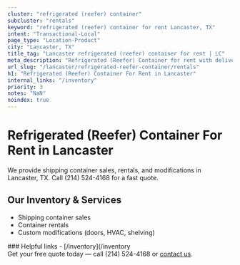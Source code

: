 ```yaml
---
cluster: "refrigerated (reefer) container"
subcluster: "rentals"
keyword: "refrigerated (reefer) container for rent Lancaster, TX"
intent: "Transactional-Local"
page_type: "Location-Product"
city: "Lancaster, TX"
title_tag: "Lancaster refrigerated (reefer) container for rent | LC"
meta_description: "Refrigerated (Reefer) Container for rent with delivery in Lancaster, TX. LC Container — local Since 2003. Get pricing today."
url_slug: "/lancaster/refrigerated-reefer-container/rentals"
h1: "Refrigerated (Reefer) Container For Rent in Lancaster"
internal_links: "/inventory"
priority: 3
notes: "NaN"
noindex: true
---
```


# Refrigerated (Reefer) Container For Rent in Lancaster

We provide shipping container sales, rentals, and modifications in Lancaster, TX. Call (214) 524-4168 for a fast quote.

## Our Inventory & Services
- Shipping container sales
- Container rentals
- Custom modifications (doors, HVAC, shelving)

<div data-section="internal-links">
### Helpful links
- [/inventory](/inventory
</div>

<div data-section="cta">
Get your free quote today — call (214) 524-4168 or <a href="/contact">contact us</a>.
</div>

<script type="application/ld+json">{"@context":"https://schema.org","@type":"FAQPage","mainEntity":[{"@type":"Question","name":"How much does delivery cost in Lancaster, TX?","acceptedAnswer":{"@type":"Answer","text":"Delivery costs vary by distance and container size. Most deliveries in Lancaster, TX range from $150-$300. Call (214) 524-4168 for an exact quote based on your specific location."}},{"@type":"Question","name":"Do you offer financing or payment plans?","acceptedAnswer":{"@type":"Answer","text":"We accept major credit cards, checks, and can discuss commercial terms for bulk purchases. Call (214) 524-4168 to discuss options."}},{"@type":"Question","name":"Can you customize containers in Lancaster, TX?","acceptedAnswer":{"@type":"Answer","text":"Yes — we perform modifications like doors, HVAC, insulation, and shelving. Request a custom quote at (214) 524-4168 or via our contact form."}}]}</script>
